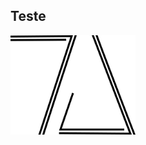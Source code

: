 ## Teste  

<img src="https://raw.githubusercontent.com/jms3471/7J/refs/heads/main/assets/icon.png" alt="Logo 7J" width="200" height="auto">
